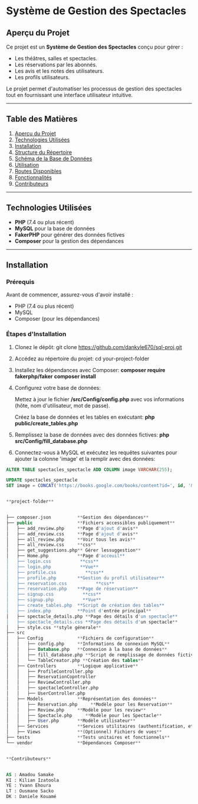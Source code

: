 # Système de Gestion des Spectacles

## Aperçu du Projet

Ce projet est un **Système de Gestion des Spectacles** conçu pour gérer :
- Les théâtres, salles et spectacles.
- Les réservations par les abonnés.
- Les avis et les notes des utilisateurs.
- Les profils utilisateurs.

Le projet permet d'automatiser les processus de gestion des spectacles tout en fournissant une interface utilisateur intuitive.

---

## Table des Matières

1. [Aperçu du Projet](#aperçu-du-projet)
2. [Technologies Utilisées](#technologies-utilisées)
3. [Installation](#installation)
4. [Structure du Répertoire](#structure-du-répertoire)
5. [Schéma de la Base de Données](#schéma-de-la-base-de-données)
6. [Utilisation](#utilisation)
7. [Routes Disponibles](#routes-disponibles)
8. [Fonctionnalités](#fonctionnalités)
9. [Contributeurs](#contributeurs)

---

## Technologies Utilisées

- **PHP** (7.4 ou plus récent)
- **MySQL** pour la base de données
- **FakerPHP** pour générer des données fictives
- **Composer** pour la gestion des dépendances

---

## Installation

### Prérequis

Avant de commencer, assurez-vous d'avoir installé :
- PHP (7.4 ou plus récent)
- MySQL
- Composer (pour les dépendances)

### Étapes d'Installation

1. Clonez le dépôt:
   git clone https://github.com/dankyle670/sql-proj.git

2. Accédez au répertoire du projet:
    cd your-project-folder

3. Installez les dépendances avec Composer:
    **composer require fakerphp/faker**
    **composer install**


4. Configurez votre base de données:

    Mettez à jour le fichier **/src/Config/config.php** avec vos informations (hôte, nom d'utilisateur, mot de passe).

    Créez la base de données et les tables en exécutant:
        **php public/create_tables.php**

5. Remplissez la base de données avec des données fictives:
        **php src/Config/fill_database.php**

6. Connectez-vous à MySQL et exécutez les requêtes suivantes pour ajouter la colonne 'image' et la remplir avec des données:
```sql
ALTER TABLE spectacles_spectacle ADD COLUMN image VARCHAR(255);

UPDATE spectacles_spectacle
SET image = CONCAT('https://books.google.com/books/content?id=', id, '&printsec=frontcover&img=1&zoom=1');


**project-folder**


├── composer.json          **Gestion des dépendances**
├── public                 **Fichiers accessibles publiquement**
│   ├── add_review.php     **Page d'ajout d'avis**
│   ├── add_review.css     **Page d'ajout d'avis**
│   ├── all_review.php     **Voir tous les avis**
│   ├── all_review.css     **css**
│   ├── get_suggestions.php** Gérer lessuggestion**
│   ├── Home.php           **Page d'acceuil**
│   ├── login.css           **css**
│   ├── login.php           **Vue**
│   ├── profile.css           **css**
│   ├── profile.php        **Gestion du profil utilisateur**
│   ├── reservation.css           **css**
│   ├── reservation.php    **Page de réservation**
│   ├── signup.css           **css**
│   ├── signup.php           **Vue**
│   ├── create_tables.php  **Script de création des tables**
│   ├── index.php          **Point d'entrée principal**
│   ├── spectacle_details.php **Page des détails d'un spectacle**
│   ├── spectacle_details.css **Page des détails d'un spectacle**
│   ├── style.css **style génerale**
├── src
│   ├── Config             **Fichiers de configuration**
│   │   ├── config.php     **Informations de connexion MySQL**
│   │   ├── Database.php   **Connexion à la base de données**
│   │   ├── fill_database.php **Script de remplissage de données fictives**
│   │   └── TableCreator.php **Création des tables**
│   ├── Controllers        **Logique applicative**
│   │   ├── ProfileController.php
│   │   ├── ReservationCopntroller
│   │   ├── ReviewController.php
│   │   ├── spectacleController.php
│   │   ├── UserController.php
│   ├── Models             **Représentation des données**
│   │   ├── Reservation.php     **Modèle pour les Reservation**
│   │   ├── Review.php     **Modèle pour les review**
│   │   ├── Spectacle.php     **Modèle pour les Spectacle**
│   │   ├── User.php       **Modèle utilisateur**
│   ├── Services           **Services utilitaires (authentification, etc.)**
│   ├── Views              **(Optionnel) Fichiers de vues**
├── tests                  **Tests unitaires et fonctionnels**
└── vendor                 **Dépendances Composer**


**Contributeurs**


AS : Amadou Samake
KI : Kilian Izatoola
YE : Yvann Ehoura
LT : Ousmane Sacko
DK : Daniele Kouamé
